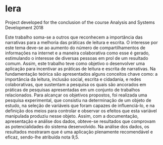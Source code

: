 # lera
Project developed for the conclusion of the course Analysis and Systems Development 2018

Este trabalho soma-se a outros que reconhecem a importância das narrativas para a melhoria
das práticas de leitura e escrita. O interesse por este tema deve-se ao aumento do número de
compartilhamentos de informações na internet e a maneira colaborativa como esse é gerado,
estimulando o interesse de diversas pessoas em prol de um resultado comum. Assim, este
trabalho teve como objetivo o desenvolver uma aplicação para incentivar as práticas de leitura
e escrita de narrativas. Na fundamentação teórica são apresentados alguns conceitos chave
como: a importância da leitura, inclusão social, escrita e cidadania, e redes colaborativas, que
sustentam a pesquisa os quais são ancorados em práticas de pesquisas apresentadas em um
conjunto de trabalhos relacionados. Para alcançar os objetivos propostos, foi realizada uma
pesquisa experimental, que consistiu na determinação de um objeto de estudo, na seleção de
variáveis que foram capazes de influenciá-lo, e na definição dos meios para controlar e
observar os efeitos que esta variável manipulada produziu nesse objeto. Assim, com a
documentação, apresentação e análise dos dados, obteve-se resultados que comprovam as
potencialidades do sistema desenvolvido. Na análise dos dados, os resultados mostraram que é
uma aplicação plenamente recomendável e eficaz, sendo-lhe atribuída nota 9,5.
